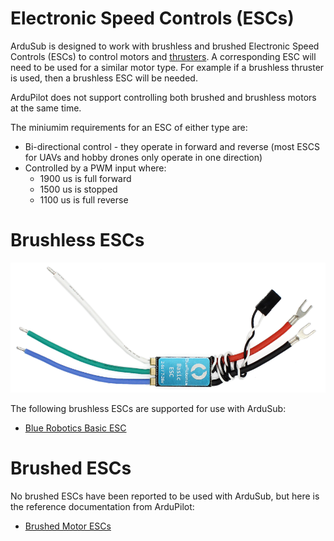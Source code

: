 # Electronic Speed Controls (ESCs)

ArduSub is designed to work with brushless and brushed Electronic Speed Controls (ESCs) to control motors and [thrusters](/introduction/hardware-options/required-hardware/thrusters.md). A corresponding ESC will need to be used for a similar motor type. For example if a brushless thruster is used, then a brushless ESC will be needed.

ArduPilot does not support controlling both brushed and brushless motors at the same time.

The miniumim requirements for an ESC of either type are:

* Bi-directional control - they operate in forward and reverse (most ESCS for UAVs and hobby drones only operate in one direction)
* Controlled by a PWM input where:
    * 1900 us is full forward
    * 1500 us is stopped
    * 1100 us is full reverse

# Brushless ESCs

<img src="/images/introduction/hardware/hardware-besc.png" class="img-responsive img-center" style="max-height:600px;">

The following brushless ESCs are supported for use with ArduSub:

* [Blue Robotics Basic ESC](https://bluerobotics.com/store/thrusters/speed-controllers/besc30-r3/)

# Brushed ESCs

No brushed ESCs have been reported to be used with ArduSub, but here is the reference documentation from ArduPilot:

* [Brushed Motor ESCs](https://ardupilot.org/rover/docs/common-brushed-motors.html)
